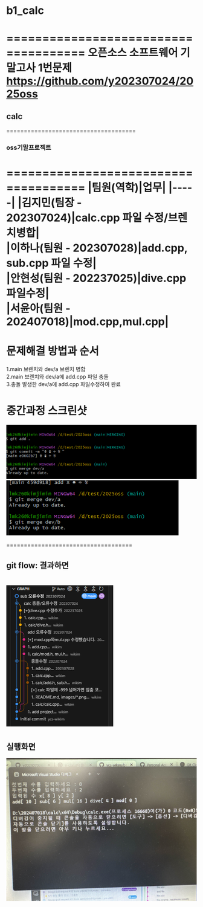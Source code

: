 # b1_calc
=====================================
오픈소스 소프트웨어 기말고사 1번문제
https://github.com/y202307024/2025oss
=====================================
## calc
=====================================
### oss기말프로젝트
=====================================
|팀원(역학)|업무|
|-----|
|김지민(팀장 - 202307024)|calc.cpp 파일 수정/브렌치병합|<br>
|이하나(팀원 - 202307028)|add.cpp, sub.cpp 파일 수정|<br>
|안현성(팀원 - 202237025)|dive.cpp 파일수정|<br>
|서윤아(팀원 - 202407018)|mod.cpp,mul.cpp|
====================================
# 문제해결 방법과 순서
1.main 브렌치와 dev/a 브렌치 병합<br>
2.main 브렌치와 dev/a에 add.cpp 파일 충돌<br>
3.충돌 발생한 dev/a에 add.cpp 파일수정하여 완료<br>

# 중간과정 스크린샷<br>
![스크린샷1](img/image1.png)<br>
![스크린샷1](img/image3.png)

====================================
## git flow: 결과하면 <br>
![스크린샷1](img/image2.png)
====================================
## 실행화면
![스크린샷1](img/main.jpg)
